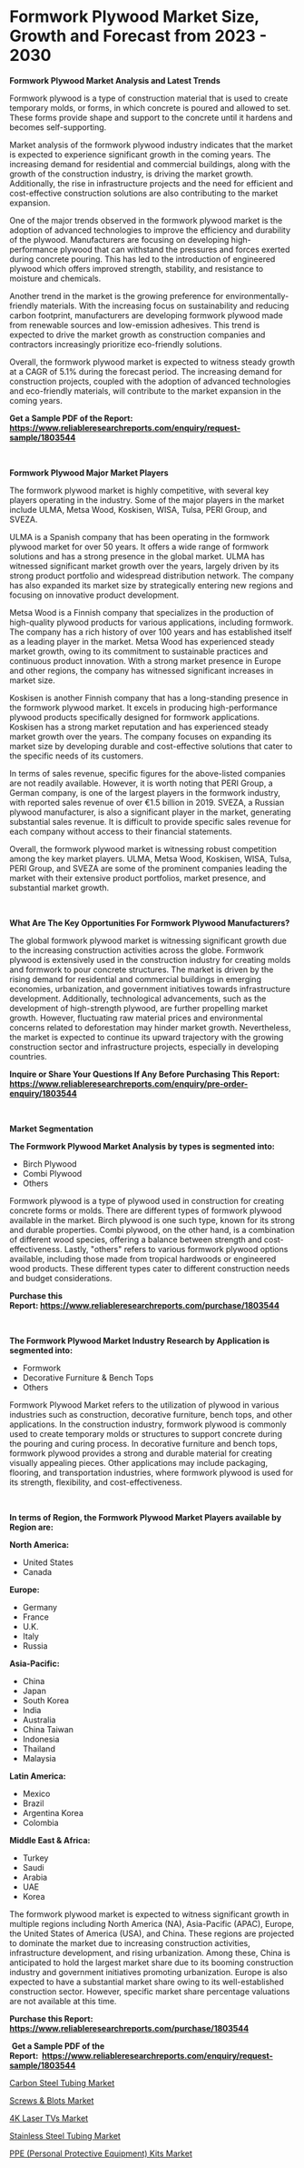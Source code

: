 <p><h1>Formwork Plywood Market Size, Growth and Forecast from 2023 - 2030</h1></p><p><strong>Formwork Plywood Market Analysis and Latest Trends</strong></p>
<p><p>Formwork plywood is a type of construction material that is used to create temporary molds, or forms, in which concrete is poured and allowed to set. These forms provide shape and support to the concrete until it hardens and becomes self-supporting.</p><p>Market analysis of the formwork plywood industry indicates that the market is expected to experience significant growth in the coming years. The increasing demand for residential and commercial buildings, along with the growth of the construction industry, is driving the market growth. Additionally, the rise in infrastructure projects and the need for efficient and cost-effective construction solutions are also contributing to the market expansion.</p><p>One of the major trends observed in the formwork plywood market is the adoption of advanced technologies to improve the efficiency and durability of the plywood. Manufacturers are focusing on developing high-performance plywood that can withstand the pressures and forces exerted during concrete pouring. This has led to the introduction of engineered plywood which offers improved strength, stability, and resistance to moisture and chemicals.</p><p>Another trend in the market is the growing preference for environmentally-friendly materials. With the increasing focus on sustainability and reducing carbon footprint, manufacturers are developing formwork plywood made from renewable sources and low-emission adhesives. This trend is expected to drive the market growth as construction companies and contractors increasingly prioritize eco-friendly solutions.</p><p>Overall, the formwork plywood market is expected to witness steady growth at a CAGR of 5.1% during the forecast period. The increasing demand for construction projects, coupled with the adoption of advanced technologies and eco-friendly materials, will contribute to the market expansion in the coming years.</p></p>
<p><strong>Get a Sample PDF of the Report:&nbsp; <a href="https://www.reliableresearchreports.com/enquiry/request-sample/1803544">https://www.reliableresearchreports.com/enquiry/request-sample/1803544</a></strong></p>
<p>&nbsp;</p>
<p><strong>Formwork Plywood Major Market Players</strong></p>
<p><p>The formwork plywood market is highly competitive, with several key players operating in the industry. Some of the major players in the market include ULMA, Metsa Wood, Koskisen, WISA, Tulsa, PERI Group, and SVEZA. </p><p>ULMA is a Spanish company that has been operating in the formwork plywood market for over 50 years. It offers a wide range of formwork solutions and has a strong presence in the global market. ULMA has witnessed significant market growth over the years, largely driven by its strong product portfolio and widespread distribution network. The company has also expanded its market size by strategically entering new regions and focusing on innovative product development. </p><p>Metsa Wood is a Finnish company that specializes in the production of high-quality plywood products for various applications, including formwork. The company has a rich history of over 100 years and has established itself as a leading player in the market. Metsa Wood has experienced steady market growth, owing to its commitment to sustainable practices and continuous product innovation. With a strong market presence in Europe and other regions, the company has witnessed significant increases in market size. </p><p>Koskisen is another Finnish company that has a long-standing presence in the formwork plywood market. It excels in producing high-performance plywood products specifically designed for formwork applications. Koskisen has a strong market reputation and has experienced steady market growth over the years. The company focuses on expanding its market size by developing durable and cost-effective solutions that cater to the specific needs of its customers. </p><p>In terms of sales revenue, specific figures for the above-listed companies are not readily available. However, it is worth noting that PERI Group, a German company, is one of the largest players in the formwork industry, with reported sales revenue of over €1.5 billion in 2019. SVEZA, a Russian plywood manufacturer, is also a significant player in the market, generating substantial sales revenue. It is difficult to provide specific sales revenue for each company without access to their financial statements.</p><p>Overall, the formwork plywood market is witnessing robust competition among the key market players. ULMA, Metsa Wood, Koskisen, WISA, Tulsa, PERI Group, and SVEZA are some of the prominent companies leading the market with their extensive product portfolios, market presence, and substantial market growth.</p></p>
<p>&nbsp;</p>
<p><strong>What Are The Key Opportunities For Formwork Plywood Manufacturers?</strong></p>
<p><p>The global formwork plywood market is witnessing significant growth due to the increasing construction activities across the globe. Formwork plywood is extensively used in the construction industry for creating molds and formwork to pour concrete structures. The market is driven by the rising demand for residential and commercial buildings in emerging economies, urbanization, and government initiatives towards infrastructure development. Additionally, technological advancements, such as the development of high-strength plywood, are further propelling market growth. However, fluctuating raw material prices and environmental concerns related to deforestation may hinder market growth. Nevertheless, the market is expected to continue its upward trajectory with the growing construction sector and infrastructure projects, especially in developing countries.</p></p>
<p><strong>Inquire or Share Your Questions If Any Before Purchasing This Report: <a href="https://www.reliableresearchreports.com/enquiry/pre-order-enquiry/1803544">https://www.reliableresearchreports.com/enquiry/pre-order-enquiry/1803544</a></strong></p>
<p>&nbsp;</p>
<p><strong>Market Segmentation</strong></p>
<p><strong>The Formwork Plywood Market Analysis by types is segmented into:</strong></p>
<p><ul><li>Birch Plywood</li><li>Combi Plywood</li><li>Others</li></ul></p>
<p><p>Formwork plywood is a type of plywood used in construction for creating concrete forms or molds. There are different types of formwork plywood available in the market. Birch plywood is one such type, known for its strong and durable properties. Combi plywood, on the other hand, is a combination of different wood species, offering a balance between strength and cost-effectiveness. Lastly, "others" refers to various formwork plywood options available, including those made from tropical hardwoods or engineered wood products. These different types cater to different construction needs and budget considerations.</p></p>
<p><strong>Purchase this Report:&nbsp;<a href="https://www.reliableresearchreports.com/purchase/1803544">https://www.reliableresearchreports.com/purchase/1803544</a></strong></p>
<p>&nbsp;</p>
<p><strong>The Formwork Plywood Market Industry Research by Application is segmented into:</strong></p>
<p><ul><li>Formwork</li><li>Decorative Furniture & Bench Tops</li><li>Others</li></ul></p>
<p><p>Formwork Plywood Market refers to the utilization of plywood in various industries such as construction, decorative furniture, bench tops, and other applications. In the construction industry, formwork plywood is commonly used to create temporary molds or structures to support concrete during the pouring and curing process. In decorative furniture and bench tops, formwork plywood provides a strong and durable material for creating visually appealing pieces. Other applications may include packaging, flooring, and transportation industries, where formwork plywood is used for its strength, flexibility, and cost-effectiveness.</p></p>
<p>&nbsp;</p>
<p><strong>In terms of Region, the Formwork Plywood Market Players available by Region are:</strong></p>
<p>
    <p> <strong> North America: </strong>
        <ul>
            <li>United States</li>
            <li>Canada</li>
        </ul>
        </p> 
    <p> <strong> Europe: </strong>
        <ul>
            <li>Germany</li>
            <li>France</li>
            <li>U.K.</li>
            <li>Italy</li>
            <li>Russia</li>
        </ul>
        </p> 
    <p> <strong> Asia-Pacific: </strong>
        <ul>
            <li>China</li>
            <li>Japan</li>
            <li>South Korea</li>
            <li>India</li>
            <li>Australia</li>
            <li>China Taiwan</li>
            <li>Indonesia</li>
            <li>Thailand</li>
            <li>Malaysia</li>
        </ul>
        </p> 
    <p> <strong> Latin America: </strong>
        <ul>
            <li>Mexico</li>
            <li>Brazil</li>
            <li>Argentina Korea</li>
            <li>Colombia</li>
        </ul>
        </p> 
    <p> <strong> Middle East & Africa: </strong>
        <ul>
            <li>Turkey</li>
            <li>Saudi</li>
            <li>Arabia</li>
            <li>UAE</li>
            <li>Korea</li>
        </ul>
    </p>
    </p>
<p><p>The formwork plywood market is expected to witness significant growth in multiple regions including North America (NA), Asia-Pacific (APAC), Europe, the United States of America (USA), and China. These regions are projected to dominate the market due to increasing construction activities, infrastructure development, and rising urbanization. Among these, China is anticipated to hold the largest market share due to its booming construction industry and government initiatives promoting urbanization. Europe is also expected to have a substantial market share owing to its well-established construction sector. However, specific market share percentage valuations are not available at this time.</p></p>
<p><strong>Purchase this Report: <a href="https://www.reliableresearchreports.com/purchase/1803544">https://www.reliableresearchreports.com/purchase/1803544</a></strong></p>
<p>&nbsp;<strong>Get a Sample PDF of the Report:&nbsp;&nbsp;<a href="https://www.reliableresearchreports.com/enquiry/request-sample/1803544">https://www.reliableresearchreports.com/enquiry/request-sample/1803544</a></strong></p>
<p><strong></strong></p>
<p><p><a href="https://github.com/ChiragRp1/Market-Research-Report-List-1/blob/main/carbon-steel-tubing-market.md">Carbon Steel Tubing Market</a></p><p><a href="https://medium.com/@theomorar2000/screws-amp-blots-market-share-evolution-and-market-growth-trends-2023-2030-12ccc4414e03">Screws & Blots Market</a></p><p><a href="https://medium.com/@hazelbrakus/4k-laser-tvs-market-insight-market-trends-growth-forecasted-from-2023-to-2030-5feb6b065af8">4K Laser TVs Market</a></p><p><a href="https://github.com/ChiragRP21/Market-Research-Report-List-1/blob/main/stainless-steel-tubing-market.md">Stainless Steel Tubing Market</a></p><p><a href="https://medium.com/@randallbode/ppe-personal-protective-equipment-kits-market-size-and-market-trends-complete-industry-overview-ece62e90ffac">PPE (Personal Protective Equipment) Kits Market</a></p></p>